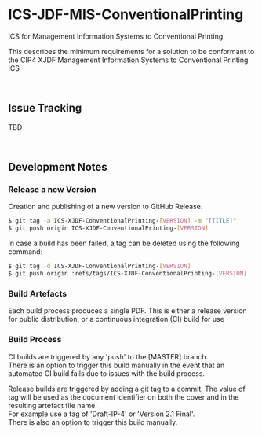 # ICS-JDF-MIS-ConventionalPrinting
ICS for Management Information Systems to Conventional Printing

This describes the minimum requirements for a solution to be conformant to the CIP4 XJDF Management Information Systems to Conventional Printing ICS

<br />

## Issue Tracking
TBD

<br />

## Development Notes
### Release a new Version
Creation and publishing of a new version to GitHub Release. 

```bash
$ git tag -a ICS-XJDF-ConventionalPrinting-[VERSION] -m "[TITLE]"
$ git push origin ICS-XJDF-ConventionalPrinting-[VERSION]
```

In case a build has been failed, a tag can be deleted using the following command:
```bash
$ git tag -d ICS-XJDF-ConventionalPrinting-[VERSION]
$ git push origin :refs/tags/ICS-XJDF-ConventionalPrinting-[VERSION]
```

### Build Artefacts
Each build process produces a single PDF. This is either a release version for public distribution, or a continuous integration (CI) build for use

### Build Process

CI builds are triggered by any 'push' to the [MASTER] branch.<br/>
There is an option to trigger this build manually in the event that an automated CI build fails due to issues with the build process.

Release builds are triggered by adding a git tag to a commit. The value of tag will be used as the document identifier on both the cover and in the resulting artefact file name.<br/>
For example use a tag of 'Draft-IP-4' or 'Version 2.1 Final'.<br/>
There is also an option to trigger this build manually.
